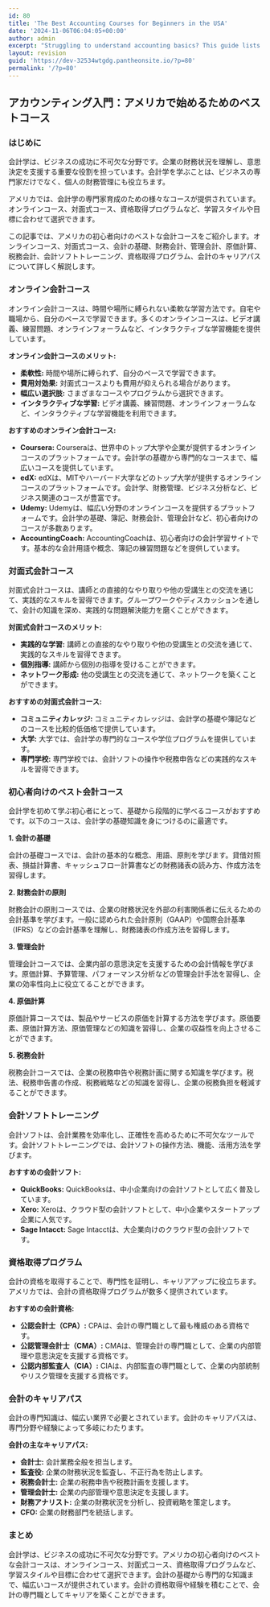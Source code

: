 ```yaml
---
id: 80
title: 'The Best Accounting Courses for Beginners in the USA'
date: '2024-11-06T06:04:05+00:00'
author: admin
excerpt: "Struggling to understand accounting basics? This guide lists the best accounting courses for beginners in the USA, covering everything from bookkeeping to financial analysis. Find the perfect course to launch your career in accounting. \n"
layout: revision
guid: 'https://dev-32534wtgdg.pantheonsite.io/?p=80'
permalink: '/?p=80'
---
```


## アカウンティング入門：アメリカで始めるためのベストコース

### はじめに

会計学は、ビジネスの成功に不可欠な分野です。企業の財務状況を理解し、意思決定を支援する重要な役割を担っています。会計学を学ぶことは、ビジネスの専門家だけでなく、個人の財務管理にも役立ちます。

アメリカでは、会計学の専門家育成のための様々なコースが提供されています。オンラインコース、対面式コース、資格取得プログラムなど、学習スタイルや目標に合わせて選択できます。

この記事では、アメリカの初心者向けのベストな会計コースをご紹介します。オンラインコース、対面式コース、会計の基礎、財務会計、管理会計、原価計算、税務会計、会計ソフトトレーニング、資格取得プログラム、会計のキャリアパスについて詳しく解説します。

### オンライン会計コース

オンライン会計コースは、時間や場所に縛られない柔軟な学習方法です。自宅や職場から、自分のペースで学習できます。多くのオンラインコースは、ビデオ講義、練習問題、オンラインフォーラムなど、インタラクティブな学習機能を提供しています。

**オンライン会計コースのメリット:**

- **柔軟性:** 時間や場所に縛られず、自分のペースで学習できます。
- **費用対効果:** 対面式コースよりも費用が抑えられる場合があります。
- **幅広い選択肢:** さまざまなコースやプログラムから選択できます。
- **インタラクティブな学習:** ビデオ講義、練習問題、オンラインフォーラムなど、インタラクティブな学習機能を利用できます。

**おすすめのオンライン会計コース:**

- **Coursera:** Courseraは、世界中のトップ大学や企業が提供するオンラインコースのプラットフォームです。会計学の基礎から専門的なコースまで、幅広いコースを提供しています。
- **edX:** edXは、MITやハーバード大学などのトップ大学が提供するオンラインコースのプラットフォームです。会計学、財務管理、ビジネス分析など、ビジネス関連のコースが豊富です。
- **Udemy:** Udemyは、幅広い分野のオンラインコースを提供するプラットフォームです。会計学の基礎、簿記、財務会計、管理会計など、初心者向けのコースが多数あります。
- **AccountingCoach:** AccountingCoachは、初心者向けの会計学習サイトです。基本的な会計用語や概念、簿記の練習問題などを提供しています。

### 対面式会計コース

対面式会計コースは、講師との直接的なやり取りや他の受講生との交流を通じて、実践的なスキルを習得できます。グループワークやディスカッションを通して、会計の知識を深め、実践的な問題解決能力を磨くことができます。

**対面式会計コースのメリット:**

- **実践的な学習:** 講師との直接的なやり取りや他の受講生との交流を通じて、実践的なスキルを習得できます。
- **個別指導:** 講師から個別の指導を受けることができます。
- **ネットワーク形成:** 他の受講生との交流を通じて、ネットワークを築くことができます。

**おすすめの対面式会計コース:**

- **コミュニティカレッジ:** コミュニティカレッジは、会計学の基礎や簿記などのコースを比較的低価格で提供しています。
- **大学:** 大学では、会計学の専門的なコースや学位プログラムを提供しています。
- **専門学校:** 専門学校では、会計ソフトの操作や税務申告などの実践的なスキルを習得できます。

### 初心者向けのベスト会計コース

会計学を初めて学ぶ初心者にとって、基礎から段階的に学べるコースがおすすめです。以下のコースは、会計学の基礎知識を身につけるのに最適です。

**1. 会計の基礎**

会計の基礎コースでは、会計の基本的な概念、用語、原則を学びます。貸借対照表、損益計算書、キャッシュフロー計算書などの財務諸表の読み方、作成方法を習得します。

**2. 財務会計の原則**

財務会計の原則コースでは、企業の財務状況を外部の利害関係者に伝えるための会計基準を学びます。一般に認められた会計原則（GAAP）や国際会計基準（IFRS）などの会計基準を理解し、財務諸表の作成方法を習得します。

**3. 管理会計**

管理会計コースでは、企業内部の意思決定を支援するための会計情報を学びます。原価計算、予算管理、パフォーマンス分析などの管理会計手法を習得し、企業の効率性向上に役立てることができます。

**4. 原価計算**

原価計算コースでは、製品やサービスの原価を計算する方法を学びます。原価要素、原価計算方法、原価管理などの知識を習得し、企業の収益性を向上させることができます。

**5. 税務会計**

税務会計コースでは、企業の税務申告や税務計画に関する知識を学びます。税法、税務申告書の作成、税務戦略などの知識を習得し、企業の税務負担を軽減することができます。

### 会計ソフトトレーニング

会計ソフトは、会計業務を効率化し、正確性を高めるために不可欠なツールです。会計ソフトトレーニングでは、会計ソフトの操作方法、機能、活用方法を学びます。

**おすすめの会計ソフト:**

- **QuickBooks:** QuickBooksは、中小企業向けの会計ソフトとして広く普及しています。
- **Xero:** Xeroは、クラウド型の会計ソフトとして、中小企業やスタートアップ企業に人気です。
- **Sage Intacct:** Sage Intacctは、大企業向けのクラウド型の会計ソフトです。

### 資格取得プログラム

会計の資格を取得することで、専門性を証明し、キャリアアップに役立ちます。アメリカでは、会計の資格取得プログラムが数多く提供されています。

**おすすめの会計資格:**

- **公認会計士（CPA）:** CPAは、会計の専門職として最も権威のある資格です。
- **公認管理会計士（CMA）:** CMAは、管理会計の専門職として、企業の内部管理や意思決定を支援する資格です。
- **公認内部監査人（CIA）:** CIAは、内部監査の専門職として、企業の内部統制やリスク管理を支援する資格です。

### 会計のキャリアパス

会計の専門知識は、幅広い業界で必要とされています。会計のキャリアパスは、専門分野や経験によって多岐にわたります。

**会計の主なキャリアパス:**

- **会計士:** 会計業務全般を担当します。
- **監査役:** 企業の財務状況を監査し、不正行為を防止します。
- **税務会計士:** 企業の税務申告や税務計画を支援します。
- **管理会計士:** 企業の内部管理や意思決定を支援します。
- **財務アナリスト:** 企業の財務状況を分析し、投資戦略を策定します。
- **CFO:** 企業の財務部門を統括します。

### まとめ

会計学は、ビジネスの成功に不可欠な分野です。アメリカの初心者向けのベストな会計コースは、オンラインコース、対面式コース、資格取得プログラムなど、学習スタイルや目標に合わせて選択できます。会計の基礎から専門的な知識まで、幅広いコースが提供されています。会計の資格取得や経験を積むことで、会計の専門職としてキャリアを築くことができます。